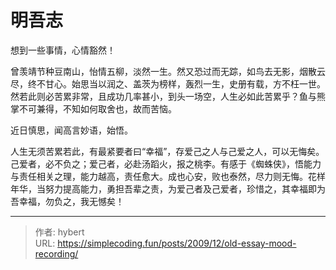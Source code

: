# 明吾志


想到一些事情，心情豁然！

曾羡靖节种豆南山，怡情五柳，淡然一生。然又恐过而无踪，如鸟去无影，烟散云尽，终不甘心。始思当以润之、盖茨为榜样，轰烈一生，史册有载，方不枉一世。然若此则必苦累非常，且成功几率甚小，到头一场空，人生必如此苦累乎？鱼与熊掌不可兼得，不知如何取舍也，故而苦恼。

近日慎思，闻高言妙语，始悟。

人生无须苦累若此，有最紧要者曰“幸福”，存爱己之人与己爱之人，可以无悔矣。己爱者，必不负之；爱己者，必赴汤蹈火，报之桃李。有感于《蜘蛛侠》，悟能力与责任相关之理，能力越高，责任愈大。成也心安，败也泰然，尽力则无悔。花样年华，当努力提高能力，勇担吾辈之责，为爱己者及己爱者，珍惜之，其幸福即为吾幸福，勿负之，我无憾矣！


---

> 作者: hybert  
> URL: https://simplecoding.fun/posts/2009/12/old-essay-mood-recording/  

